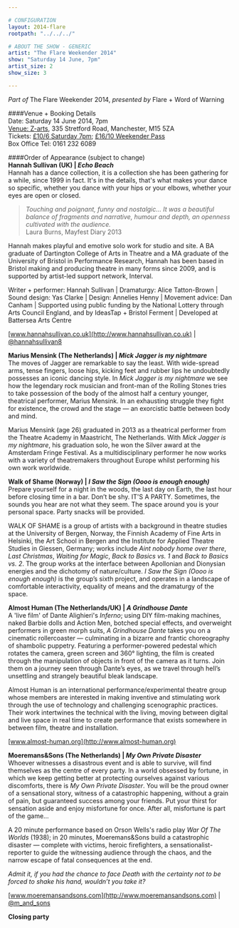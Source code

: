 ```yaml
---

# CONFIGURATION
layout: 2014-flare
rootpath: "../../../"

# ABOUT THE SHOW - GENERIC
artist: "The Flare Weekender 2014"
show: "Saturday 14 June, 7pm"
artist_size: 2
show_size: 3

---
```

*Part of* The Flare Weekender 2014, *presented by* Flare + Word of Warning       
     
####Venue + Booking Details        
Date: Saturday 14 June 2014, 7pm     
[Venue: Z-arts](http://www.z-arts.org/about-us/getting-here), 335 Stretford Road, Manchester, M15 5ZA      
Tickets: [£10/6 Saturday 7pm](http://www.z-arts.org/events/flare-2014-sat-eve); [£16/10 Weekender Pass](http://www.z-arts.org/events/flare-2014-friday/)     
Box Office Tel: 0161 232 6089    

####Order of Appearance (subject to change)      
**Hannah Sullivan (UK) | *Echo Beach***              
Hannah has a dance collection, it is a collection she has been gathering for a while, since 1999 in fact. It's in the details, that's what makes your dance so specific, whether you dance with your hips or your elbows, whether your eyes are open or closed.         
                        
>*Touching and poignant, funny and nostalgic… It was a beautiful balance of fragments and narrative, humour and depth, an openness cultivated with the audience.*<br> Laura Burns, Mayfest Diary 2013                 
                     
Hannah makes playful and emotive solo work for studio and site. A BA graduate of Dartington College of Arts in Theatre and a MA graduate of the University of Bristol in Performance Research, Hannah has been based in Bristol making and producing theatre in many forms since 2009, and is supported by artist-led support network, Interval.                 
              
Writer + performer: Hannah Sullivan | Dramaturgy: Alice Tatton-Brown | Sound design: Yas Clarke | Design: Annelies Henny | Movement advice: Dan Canham | Supported using public funding by the National Lottery through Arts Council England, and by IdeasTap + Bristol Ferment | Developed at Battersea Arts Centre
               
[www.hannahsullivan.co.uk](http://www.hannahsullivan.co.uk) | [@hannahsullivan8](http://twitter.com/hannahsullivan8)             
                                            
**Marius Mensink (The Netherlands) | *Mick Jagger is my nightmare***                 
The moves of Jagger are remarkable to say the least. With wide-spread arms, tense fingers, loose hips, kicking feet and rubber lips he undoubtedly possesses an iconic dancing style. In *Mick Jagger is my nightmare* we see how the legendary rock musician and front-man of the Rolling Stones tries to take possession of the body of the almost half a century younger, theatrical performer, Marius Mensink. In an exhausting struggle they fight for existence, the crowd and the stage — an exorcistic battle between body and mind.                   
                 
Marius Mensink (age 26) graduated in 2013 as a theatrical performer from the Theatre Academy in Maastricht, The Netherlands. With *Mick Jagger is my nightmare*, his graduation solo, he won the Silver award at the Amsterdam Fringe Festival. As a multidisciplinary performer he now works with a variety of theatremakers throughout Europe whilst performing his own work worldwide.                 
                               
**Walk of Shame (Norway) | *I Saw the Sign (Oooo is enough enough)***              
Prepare yourself for a night in the woods, the last day on Earth, the last hour before closing time in a bar. Don’t be shy. IT'S A PARTY. Sometimes, the sounds you hear are not what they seem. The space around you is your personal space. Party snacks will be provided.                      
                  
WALK OF SHAME is a group of artists with a background in theatre studies at the University of Bergen, Norway, the Finnish Academy of Fine Arts in Helsinki, the Art School in Bergen and the Institute for Applied Theatre Studies in Giessen, Germany; works include *Aint nobody home over there*, *Last Christmas*, *Waiting for Magic*, *Back to Basics vs. 1* and *Back to Basics vs. 2*. The group works at the interface between Apollonian and Dionysian energies and the dichotomy of nature/culture. *I Saw the Sign (Oooo is enough enough)* is the group’s sixth project, and operates in a landscape of comfortable interactivity, equality of means and the dramaturgy of the space.                
                  
**Almost Human (The Netherlands/UK) | *A Grindhouse Dante***                     
A 'live film' of Dante Alighieri's *Inferno*; using DIY film-making machines, naked Barbie dolls and Action Men, botched special effects, and overweight performers in green morph suits, *A Grindhouse Dante* takes you on a cinematic rollercoaster — culminating in a bizarre and frantic choreography of shambolic puppetry. Featuring a performer-powered pedestal which rotates the camera, green screen and 360° lighting, the film is created through the manipulation of objects in front of the camera as it turns. Join them on a journey seen through Dante’s eyes, as we travel through hell’s unsettling and strangely beautiful bleak landscape.                   
                       
Almost Human is an international performance/experimental theatre group whose members are interested in making inventive and stimulating work through the use of technology and challenging scenographic practices. Their work intertwines the technical with the living, moving between digital and live space in real time to create performance that exists somewhere in between film, theatre and installation.                
                       
[www.almost-human.org](http://www.almost-human.org)                

**Moeremans&Sons (The Netherlands) | *My Own Private Disaster***              
Whoever witnesses a disastrous event and is able to survive, will find themselves as the centre of every party. In a world obsessed by fortune, in which we keep getting better at protecting ourselves against various discomforts, there is *My Own Private Disaster*. You will be the proud owner of a sensational story, witness of a catastrophic happening, without a grain of pain, but guaranteed success among your friends. Put your thirst for sensation aside and enjoy misfortune for once. After all, misfortune is part of the game…            
                     
A 20 minute performance based on Orson Wells's radio play *War Of The Worlds* (1938); in 20 minutes, Moeremans&Sons build a catastrophic disaster — complete with victims, heroic firefighters, a sensationalist-reporter to guide the witnessing audience through the chaos, and the narrow escape of fatal consequences at the end.        
                   
*Admit it, if you had the chance to face Death with the certainty not to be forced to shake his hand, wouldn’t you take it?*
                             
[www.moeremansandsons.com](http://www.moeremansandsons.com) | [@m_and_sons](http://twitter.com/m_and_sons)              
                    
**Closing party**                    
